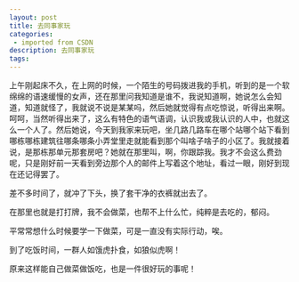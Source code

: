 ```yaml
---
layout: post
title: 去同事家玩
categories: 
 - imported from CSDN
description: 去同事家玩
tags: 
---
```


上午刚起床不久，在上网的时候，一个陌生的号码拨进我的手机，听到的是一个软绵绵的语速缓慢的女声，还在那里问我知道是谁不，我说知道啊，她说怎么会知道，知道就怪了，我就说不说是某某吗，然后她就觉得有点吃惊说，听得出来啊。呵呵，当然听得出来了，这么有特色的语气语调，认识我或我认识的人中，也就这么一个人了。然后她说，今天到我家来玩吧，坐几路几路车在哪个站哪个站下看到哪栋哪栋建筑往哪条哪条小弄堂里走就能看到那个叫啥子啥子的小区了。我就接着说，是那栋那单元那套房吧？她就在那里叫，啊，你跟踪我。我才不会这么费劲呢，只是刚好前一天看到旁边那个人的邮件上写着这个地址，看过一眼，刚好到现在还记得罢了。

差不多时间了，就冲了下头，换了套干净的衣裤就出去了。

在那里也就是打打牌，我不会做菜，也帮不上什么忙，纯粹是去吃的，郁闷。

平常常想什么时候要学一下做菜，可是一直没有实际行动，唉。

到了吃饭时间，一群人如饿虎扑食，如狼似虎啊！

原来这样能自己做菜做饭吃，也是一件很好玩的事呢！
